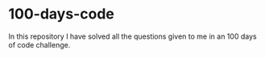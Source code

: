 # 100-days-code
In this repository I have solved all the questions given to me in an 100 days of code challenge.
